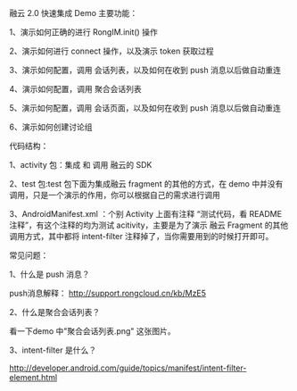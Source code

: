 融云 2.0 快速集成 Demo
主要功能：

1、演示如何正确的进行 RongIM.init() 操作

2、演示如何进行 connect 操作，以及演示 token 获取过程

3、演示如何配置，调用 会话列表，以及如何在收到 push 消息以后做自动重连

4、演示如何配置，调用 聚合会话列表

5、演示如何配置，调用 会话页面，以及如何在收到 push 消息以后做自动重连

6、演示如何创建讨论组

代码结构：

1、activity 包：集成 和 调用 融云的 SDK

2、test 包:test 包下面为集成融云 fragment 的其他的方式，在 demo 中并没有调用，只是一个演示的作用，你可以根据自己的需求进行调用

3、AndroidManifest.xml ：个别 Activity 上面有注释 “测试代码，看 README 注释”，有这个注释的均为测试 acitivity，主要是为了演示 融云 Fragment 的其他调用方式，其中都将 intent-filter 注释掉了，当你需要用到的时候打开即可。

常见问题：

1、什么是 push 消息？

push消息解释： http://support.rongcloud.cn/kb/MzE5

2、什么是聚合会话列表？

看一下demo 中"聚合会话列表.png" 这张图片。

3、intent-filter 是什么？

http://developer.android.com/guide/topics/manifest/intent-filter-element.html

